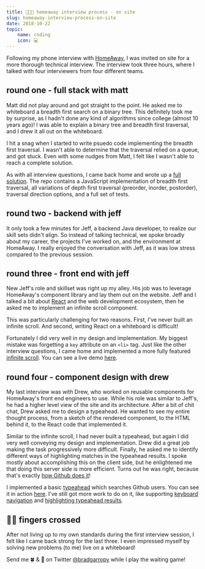 ```yaml
---
title: 👨🏼‍💼 homeaway interview process - on site
slug: homeaway-interview-process-on-site
date: 2018-10-22
topic:
    name: coding
    icon: 💻
---
```


Following my phone interview with [HomeAway][1], I was invited on site for a more thorough technical interview. The interview took three hours, where I talked with four interviewers from four different teams.

## round one - full stack with matt

Matt did not play around and got straight to the point. He asked me to whiteboard a breadth first search on a binary tree. This definitely took me by surprise, as I hadn't done any kind of algorithms since college (almost 10 years ago)! I was able to explain a binary tree and breadth first traversal, and I drew it all out on the whiteboard.

I hit a snag when I started to write psuedo code implementing the breadth first traversal. I wasn't able to determine that the traversal relied on a queue, and got stuck. Even with some nudges from Matt, I felt like I wasn't able to reach a complete solution.

As with all interview questions, I came back home and wrote up a [full solution][2]. The repo contains a JavaScript implementation of breadth first traversal, all variations of depth first traversal (preorder, inorder, postorder), traversal direction options, and a full set of tests.

## round two - backend with jeff

It only took a few minutes for Jeff, a backend Java developer, to realize our skill sets didn't align. So instead of talking technical, we spoke broadly about my career, the projects I've worked on, and the environment at HomeAway. I really enjoyed the conversation with Jeff, as it was low stress compared to the previous session.

## round three - front end with jeff

New Jeff's role and skillset was right up my alley. His job was to leverage HomeAway's component library and lay them out on the website. Jeff and I talked a bit about [React][3] and the web development ecosystem, then he asked me to implement an infinite scroll component.

This was particularly challenging for two reasons. First, I've never built an infinite scroll. And second, writing React on a whiteboard is difficult!

Fortunately I did very well in my design and implementation. My biggest mistake was forgetting a `key` attribute on an `<li>` tag. Just like the other interview questions, I came home and implemented a more fully featured [infinite scroll][4]. You can see a live demo [here][5].

## round four - component design with drew

My last interview was with Drew, who worked on reusable components for HomeAway's front end engineers to use. While his role was similar to Jeff's, he had a higher level view of the site and its architecture. After a bit of chit chat, Drew asked me to design a typeahead. He wanted to see my entire thought process, from a sketch of the rendered component, to the HTML behind it, to the React code that implemented it.

Similar to the infinite scroll, I had never built a typeahead, but again I did very well conveying my design and implementation. Drew did a great job making the task progressively more difficult. Finally, he asked me to identify different ways of highlighting matches in the typeahead results. I spoke mostly about accomplishing this on the client side, but he enlightened me that doing this server side is more efficient. Turns out he was right, because that's exactly [how Github does it][6]!

I implemented a basic [typeahead][7] which searches Github users. You can see it in action [here][8]. I've still got more work to do on it, like supporting [keyboard navigation][9] and [highlighting typeahead results][10].

## 🤞🏼 fingers crossed

After not living up to my own standards during the first interview session, I felt like I came back strong for the last three. I even impressed myself by solving new problems (to me) live on a whiteboard!

Send me 🍀 & 💙 on Twitter [@bradgarropy][11] while I play the waiting game!

[1]: https://www.homeaway.com/
[2]: https://github.com/bradgarropy/homeaway-binary-tree
[3]: https://reactjs.org/
[4]: https://github.com/bradgarropy/homeaway-infinite-scroll
[5]: https://homeaway-infinite-scroll.netlify.com
[6]: https://developer.github.com/v3/search/#highlighting-user-search-results
[7]: https://github.com/bradgarropy/homeaway-typeahead
[8]: https://homeaway-typeahead.netlify.com/
[9]: https://github.com/bradgarropy/homeaway-typeahead/issues/1
[10]: https://github.com/bradgarropy/homeaway-typeahead/issues/2
[11]: https://twitter.com/bradgarropy
